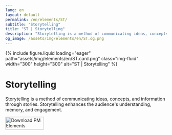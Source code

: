 ```yaml
---
lang: en
layout: default
permalink: /en/elements/ST/
subtitle: "Storytelling"
title: "ST | Storytelling"
description: "Storytelling is a method of communicating ideas, concepts, and information through stories. Storytelling enhances the audience's understanding, memory, and engagement."
og_image: /assets/img/elements/en/ST.og.png
---
```


{% include figure.liquid loading="eager" path="assets/img/elements/en/ST.card.png" class="img-fluid" width="300" height="300" alt="ST | Storytelling" %}

# Storytelling

Storytelling is a method of communicating ideas, concepts, and information through stories. Storytelling enhances the audience's understanding, memory, and engagement.

<a href="https://apps.apple.com/app/apple-store/id6738084498?pt=127441684&ct=website&mt=8">
  <img src="{{ "assets/img/en/appstore.png" | relative_url }}" width="120" height="40" alt="Download PM Elements">
</a>
